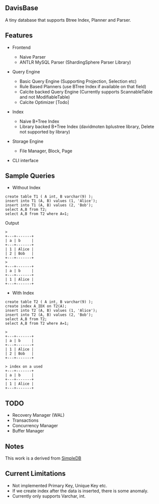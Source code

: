 ## DavisBase

A tiny database that supports Btree Index, Planner and Parser.

## Features

- Frontend
  - Naive Parser 
  - ANTLR MySQL Parser (ShardingSphere Parser Library)

- Query Engine
  - Basic Query Engine (Supporting Projection, Selection etc)
  - Rule Based Planners (use BTree Index if available on that field)
  - Calcite backed Query Engine (Currently supports ScannableTable and not ModifiableTable)
  - Calcite Optimizer [Todo]

- Index
  - Naive B+Tree Index
  - Library backed B+Tree Index (davidmoten bplustree library, Delete not supported by library)
  
- Storage Engine
  - File Manager, Block, Page

- CLI interface

## Sample Queries
- Without Index
```shell
create table T1 ( A int, B varchar(9) );
insert into T1 (A, B) values (1, 'Alice');
insert into T1 (A, B) values (2, 'Bob');
select A,B from T2;
select A,B from T2 where A=1;
```
Output
```shell
>
+---+-------+
| a | b     |
+---+-------+
| 1 | Alice |
| 2 | Bob   |
+---+-------+
>
+---+-------+
| a | b     |
+---+-------+
| 1 | Alice |
+---+-------+
```

- With Index
```shell
create table T2 ( A int, B varchar(9) );
create index A_IDX on T2(A);
insert into T2 (A, B) values (1, 'Alice');
insert into T2 (A, B) values (2, 'Bob');
select A,B from T2;
select A,B from T2 where A=1;
```

```shell
>
+---+-------+
| a | b     |
+---+-------+
| 1 | Alice |
| 2 | Bob   |
+---+-------+

> index on a used
+---+-------+
| a | b     |
+---+-------+
| 1 | Alice |
+---+-------+
```
## TODO

- Recovery Manager (WAL)
- Transactions
- Concurrency Manager
- Buffer Manager

## Notes

This work is a derived from [SimpleDB](http://cs.bc.edu/~sciore/simpledb/)

## Current Limitations
- Not implemented Primary Key, Unique Key etc.
- If we create index after the data is inserted, there is some anomaly.
- Currently only supports Varchar, int.